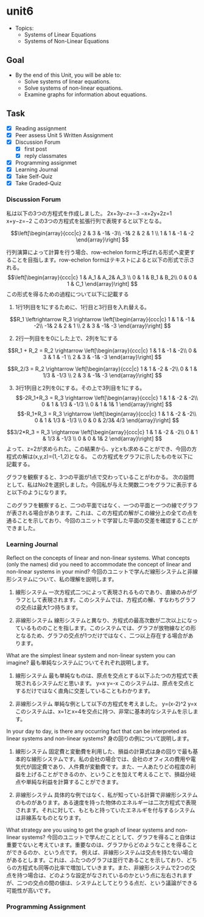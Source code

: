 # unit6

- Topics:
  - Systems of Linear Equations
  - Systems of Non-Linear Equations

## Goal

- By the end of this Unit, you will be able to:
  - Solve systems of linear equations.
  - Solve systems of non-linear equations.
  - Examine graphs for information about equations.

## Task

- [x] Reading assignment
- [x] Peer assess Unit 5 Written Assignment
- [x] Discussion Forum
  - [x] first post
  - [x] reply classmates
- [x] Programming assignmet
- [x] Learning Journal
- [x] Take Self-Quiz
- [x] Take Graded-Quiz

### Discussion Forum

私は以下の3つの方程式を作成しました。
2x+3y−z=−3
−x+2y+2z=1
x+y−z=−2
この3つの方程式を拡張行列で表現すると以下となる。

$$\left[\begin{array}{ccc|c}
2 & 3 & -1& -3\\
-1& 2 & 2 & 1 \\
1 & 1 & -1 & -2
\end{array}\right]
$$

行列演算によって計算を行う場合、row-echelon formと呼ばれる形式へ変更することを目指します。row-echelon formはテキストによると以下の形式で示される。
$$\left[\begin{array}{ccc|c}
1 & A_1 & A_2& A_3 \\
0 & 1 & B_1 & B_2\\
0 & 0 & 1 & C_1
\end{array}\right]
$$
この形式を得るための過程について以下に記載する

1. 1行1列目を1にするために、1行目と3行目を入れ替える。

$$R_1 \leftrightarrow R_3 \rightarrow
\left[\begin{array}{ccc|c}
1 & 1 & -1 & -2\\
-1& 2 & 2 & 1 \\
2 & 3 & -1& -3
\end{array}\right]
$$

2. 2行一列目をを0にした上で、2列を1にする

$$R_1 + R_2 = R_2 \rightarrow
\left[\begin{array}{ccc|c}
1 & 1 & -1 & -2\\
0 & 3 & 1 & -1 \\
2 & 3 & -1& -3
\end{array}\right]
$$

$$R_2/3 = R_2 \rightarrow
\left[\begin{array}{ccc|c}
1 & 1 & -2 & -2\\
0 & 1 & 1/3 & -1/3 \\
2 & 3 & -1& -3
\end{array}\right]
$$

3. 3行1列目と2列を0にする。その上で3列目を1にする。
$$-2R_1+R_3 = R_3 \rightarrow
\left[\begin{array}{ccc|c}
1 & 1 & -2 & -2\\
0 & 1 & 1/3 & -1/3 \\
0 & 1 & 1& 1
\end{array}\right]
$$
$$-R_1+R_3 = R_3 \rightarrow
\left[\begin{array}{ccc|c}
1 & 1 & -2 & -2\\
0 & 1 & 1/3 & -1/3 \\
0 & 0 & 2/3& 4/3
\end{array}\right]
$$

$$3/2*R_3 = R_3 \rightarrow
\left[\begin{array}{ccc|c}
1 & 1 & -2 & -2\\
0 & 1 & 1/3 & -1/3 \\
0 & 0 & 1& 2
\end{array}\right]
$$
よって、z=2が求められた。この結果から、yとxも求めることができ、今回の方程式の解は(x,y,z)=(1,-1,2)となる。
この方程式をグラフに示したものを以下に記載する。

グラフを観察すると、3つの平面が1点で交わっていることがわかる。
次の設問として、私はNo2を選択しました。今回私が与えた関数二つをグラフに表示すると以下のようになります。

このグラフを観察すると、二つの平面ではなく、一つの平面と一つの線でグラフが表される場合があります。これは、この方程式の解がこの線分上の全ての点を通ることを示しており、今回のユニットで学習した平面の交差を確認することができました。

### Learning Journal

Reflect on the concepts of linear and non-linear systems. What concepts (only the names) did you need to accommodate the concept of linear and non-linear systems in your mind?
今回のユニットで学んだ線形システムと非線形システムについて、私の理解を説明します。

1. 線形システム
一次方程式二つによって表現されるものであり、直線のみがグラフとして表現されます。このシステムでは、方程式の解、すなわちグラフの交点は最大1つ持ちます。

2. 非線形システム
線形システムと異なり、方程式の最高次数が二次以上になっているもののことを指します。このシステムでは、グラフが放物線などの形となるため、グラフの交点が1つだけではなく、二つ以上存在する場合があります。

What are the simplest linear system and non-linear system you can imagine?
最も単純なシステムについてそれぞれ説明します。

1. 線形システム
最も単純なものは、原点を交点とする以下ふたつの方程式で表現されるシステムだと思います。
y=x
y=-x
このシステムは、原点を交点とするだけではなく直角に交差していることもわかります。

2. 非線形システム
単純な例として以下の方程式を考えました。
y=(x-2)^2
y=x
このシステムは、x=1とx=4を交点に持つ、非常に基本的なシステムを示します。

In your day to day, is there any occurring fact that can be interpreted as linear systems and non-linear systems?
身の回りの例について説明します。

1. 線形システム
固定費と変動費を利用した、損益の計算式は身の回りで最も基本的な線形システムです。私の会社の場合では、会社のオフィスの費用や電気代が固定費であり、人件費が変動費です。また、一人あたりどの程度の利益を上げることができるのか、ということを加えて考えることで、損益分岐点や単純な利益を計算することができます。

2. 非線形システム
具体的な例ではなく、私が知っている計算で非線形システムのものがあります。ある速度を持った物体のエネルギーは二次方程式で表現されます。それに対して、もともと持っていたエネルギを付与するシステムは非線系なものとなります。

What strategy are you using to get the graph of linear systems and non-linear systems?
今回のユニットで学んだこととして、グラフを得ること自体は重要でないと考えています。重要なのは、グラフからどのようなことを得ることができるのか、という点です。
例えば、非線形システムは交点を持たない場合があるとします。これは、ふたつのグラフは並行であることを示しており、どちらの方程式も同等の比率で増加していきます。また、非線形システムで2つの交点を持つ場合は、どのような設定がなされているのかという点に左右されますが、二つの交点の間の値は、システムとしてとりうる点だ、という議論ができる可能性が高いです。

### Programming Assignment

